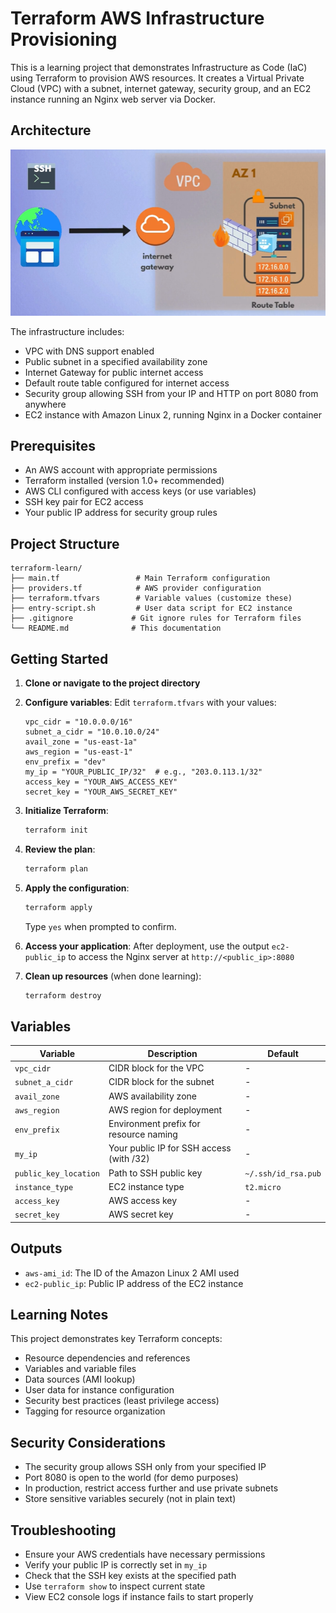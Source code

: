 # Terraform AWS Infrastructure Provisioning

This is a learning project that demonstrates Infrastructure as Code (IaC) using Terraform to provision AWS resources. It creates a Virtual Private Cloud (VPC) with a subnet, internet gateway, security group, and an EC2 instance running an Nginx web server via Docker.

## Architecture

![Architecture Diagram](architecture.png)

The infrastructure includes:
- VPC with DNS support enabled
- Public subnet in a specified availability zone
- Internet Gateway for public internet access
- Default route table configured for internet access
- Security group allowing SSH from your IP and HTTP on port 8080 from anywhere
- EC2 instance with Amazon Linux 2, running Nginx in a Docker container

## Prerequisites

- An AWS account with appropriate permissions
- Terraform installed (version 1.0+ recommended)
- AWS CLI configured with access keys (or use variables)
- SSH key pair for EC2 access
- Your public IP address for security group rules

## Project Structure

```
terraform-learn/
├── main.tf                 # Main Terraform configuration
├── providers.tf            # AWS provider configuration
├── terraform.tfvars        # Variable values (customize these)
├── entry-script.sh         # User data script for EC2 instance
├── .gitignore             # Git ignore rules for Terraform files
└── README.md              # This documentation
```

## Getting Started

1. **Clone or navigate to the project directory**

2. **Configure variables**:
   Edit `terraform.tfvars` with your values:
   ```hcl
   vpc_cidr = "10.0.0.0/16"
   subnet_a_cidr = "10.0.10.0/24"
   avail_zone = "us-east-1a"
   aws_region = "us-east-1"
   env_prefix = "dev"
   my_ip = "YOUR_PUBLIC_IP/32"  # e.g., "203.0.113.1/32"
   access_key = "YOUR_AWS_ACCESS_KEY"
   secret_key = "YOUR_AWS_SECRET_KEY"
   ```

3. **Initialize Terraform**:
   ```bash
   terraform init
   ```

4. **Review the plan**:
   ```bash
   terraform plan
   ```

5. **Apply the configuration**:
   ```bash
   terraform apply
   ```
   Type `yes` when prompted to confirm.

6. **Access your application**:
   After deployment, use the output `ec2-public_ip` to access the Nginx server at `http://<public_ip>:8080`

7. **Clean up resources** (when done learning):
   ```bash
   terraform destroy
   ```

## Variables

| Variable | Description | Default |
|----------|-------------|---------|
| `vpc_cidr` | CIDR block for the VPC | - |
| `subnet_a_cidr` | CIDR block for the subnet | - |
| `avail_zone` | AWS availability zone | - |
| `aws_region` | AWS region for deployment | - |
| `env_prefix` | Environment prefix for resource naming | - |
| `my_ip` | Your public IP for SSH access (with /32) | - |
| `public_key_location` | Path to SSH public key | `~/.ssh/id_rsa.pub` |
| `instance_type` | EC2 instance type | `t2.micro` |
| `access_key` | AWS access key | - |
| `secret_key` | AWS secret key | - |

## Outputs

- `aws-ami_id`: The ID of the Amazon Linux 2 AMI used
- `ec2-public_ip`: Public IP address of the EC2 instance

## Learning Notes

This project demonstrates key Terraform concepts:
- Resource dependencies and references
- Variables and variable files
- Data sources (AMI lookup)
- User data for instance configuration
- Security best practices (least privilege access)
- Tagging for resource organization

## Security Considerations

- The security group allows SSH only from your specified IP
- Port 8080 is open to the world (for demo purposes)
- In production, restrict access further and use private subnets
- Store sensitive variables securely (not in plain text)

## Troubleshooting

- Ensure your AWS credentials have necessary permissions
- Verify your public IP is correctly set in `my_ip`
- Check that the SSH key exists at the specified path
- Use `terraform show` to inspect current state
- View EC2 console logs if instance fails to start properly
